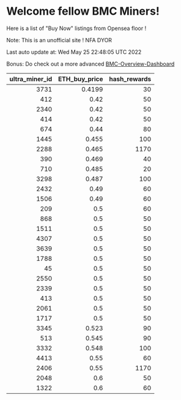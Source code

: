 # Welcome fellow BMC Miners!
Here is a list of "Buy Now" listings from Opensea floor !

Note: This is an unofficial site ! NFA DYOR

Last auto update at: Wed May 25 22:48:05 UTC 2022

Bonus: Do check out a more advanced [BMC-Overview-Dashboard](https://dune.com/defifunk/BMC-Overview-Dashboard)


|   ultra_miner_id |   ETH_buy_price |   hash_rewards |
|-----------------:|----------------:|---------------:|
|             3731 |          0.4199 |             30 |
|              412 |          0.42   |             50 |
|             2340 |          0.42   |             50 |
|              414 |          0.42   |             50 |
|              674 |          0.44   |             80 |
|             1445 |          0.455  |            100 |
|             2288 |          0.465  |           1170 |
|              390 |          0.469  |             40 |
|              710 |          0.485  |             20 |
|             3298 |          0.487  |            100 |
|             2432 |          0.49   |             60 |
|             1506 |          0.49   |             60 |
|              209 |          0.5    |             60 |
|              868 |          0.5    |             50 |
|             1511 |          0.5    |             50 |
|             4307 |          0.5    |             50 |
|             3639 |          0.5    |             50 |
|             1788 |          0.5    |             50 |
|               45 |          0.5    |             50 |
|             2550 |          0.5    |             50 |
|             2339 |          0.5    |             50 |
|              413 |          0.5    |             50 |
|             2061 |          0.5    |             50 |
|             1717 |          0.5    |             50 |
|             3345 |          0.523  |             90 |
|              513 |          0.545  |             90 |
|             3332 |          0.548  |            100 |
|             4413 |          0.55   |             60 |
|             2406 |          0.55   |           1170 |
|             2048 |          0.6    |             50 |
|             1322 |          0.6    |             60 |